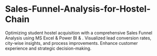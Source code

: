 # Sales-Funnel-Analysis-for-Hostel-Chain
Optimizing student hostel acquisition with a comprehensive Sales Funnel Analysis using MS Excel &amp; Power BI &amp; . Visualized lead conversion rates, city-wise insights, and process improvements. Enhance customer experience and strategic decision-making. 

